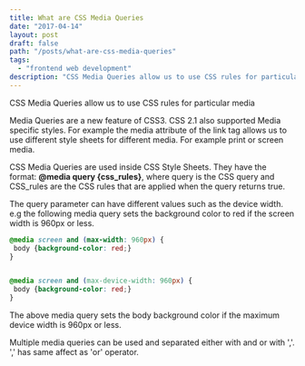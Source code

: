 ```yaml
---
title: What are CSS Media Queries
date: "2017-04-14"
layout: post
draft: false
path: "/posts/what-are-css-media-queries"
tags:
  - "frontend web development"
description: "CSS Media Queries allow us to use CSS rules for particular media"
---
```


CSS Media Queries allow us to use CSS rules for particular media

Media Queries are a new feature of CSS3. CSS 2.1 also supported Media specific styles. For example the media attribute of the link tag allows us to use different style sheets for different media. For example print or screen media.

CSS Media Queries are used inside CSS Style Sheets. They have the format: **@media query {css_rules}**, where query is the CSS query and CSS_rules are the CSS rules that are applied when the query returns true.

The query parameter can have different values such as the device width. e.g the following media query sets the background color to red if the screen width is 960px or less.

```css
@media screen and (max-width: 960px) {
 body {background-color: red;}
}


@media screen and (max-device-width: 960px) {
 body {background-color: red;}
}
```

The above media query sets the body background color if the maximum device width is 960px or less.

Multiple media queries can be used and separated either with and or with ','. ',' has same affect as 'or' operator.
